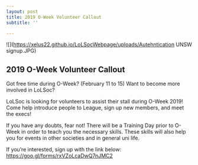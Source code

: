 ```yaml
---
layout: post
title: 2019 O-Week Volunteer Callout
subtitle: ''

---
```

![](https://xelus22.github.io/LoLSocWebpage/uploads/Autehntication UNSW signup.JPG)

## **2019 O-Week Volunteer Callout**

Got free time during O-Week? (February 11 to 15) Want to become more involved in LoLSoc?

LoLSoc is looking for volunteers to assist their stall during O-Week  2019! Come help introduce people to League, sign up new members, and  meet the execs!

If you have any doubts, fear not! There will be a Training Day prior to  O-Week in order to teach you the necessary skills. These skills will  also help you for events in other societies and in general uni life.

If you’re interested, sign up with the link below: https://goo.gl/forms/rxVZoLcaDwQ7nJMC2